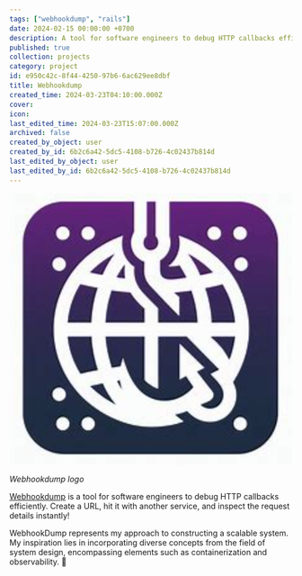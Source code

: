 ```yaml
---
tags: ["webhookdump", "rails"]
date: 2024-02-15 00:00:00 +0700
description: A tool for software engineers to debug HTTP callbacks efficiently. Create a URL, hit it with another service, and inspect the request details instantly!
published: true
collection: projects
category: project
id: e950c42c-8f44-4250-97b6-6ac629ee8dbf
title: Webhookdump
created_time: 2024-03-23T04:10:00.000Z
cover: 
icon: 
last_edited_time: 2024-03-23T15:07:00.000Z
archived: false
created_by_object: user
created_by_id: 6b2c6a42-5dc5-4108-b726-4c02437b814d
last_edited_by_object: user
last_edited_by_id: 6b2c6a42-5dc5-4108-b726-4c02437b814d
---
```


![](/assets/images/posts/cd2eb398-2927-4b9b-88af-ccce2032d9b8-Untitled.png)

<em>Webhookdump logo</em>

[Webhookdump](https://webhookdump.link/) is a tool for software engineers to debug HTTP callbacks efficiently. Create a URL, hit it with another service, and inspect the request details instantly!

WebhookDump represents my approach to constructing a scalable system. My inspiration lies in incorporating diverse concepts from the field of system design, encompassing elements such as containerization and observability. 🚀


